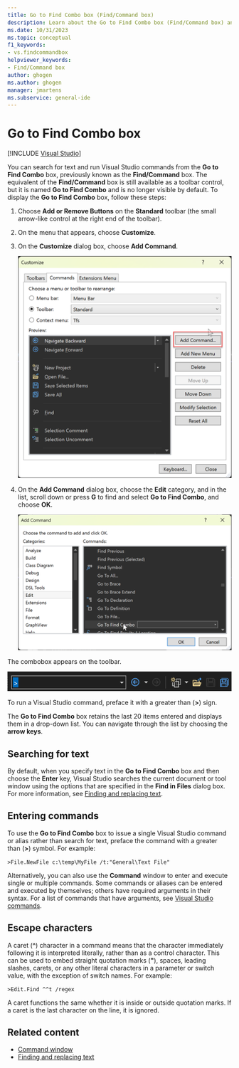 ```yaml
---
title: Go to Find Combo box (Find/Command box)
description: Learn about the Go to Find Combo box (Find/Command box) and how you can use it to search for text and run Visual Studio commands.
ms.date: 10/31/2023
ms.topic: conceptual
f1_keywords:
- vs.findcommandbox
helpviewer_keywords:
- Find/Command box
author: ghogen
ms.author: ghogen
manager: jmartens
ms.subservice: general-ide
---
```

# Go to Find Combo box

 [!INCLUDE [Visual Studio](~/includes/applies-to-version/vs-windows-only.md)]

You can search for text and run Visual Studio commands from the **Go to Find Combo** box, previously known as the **Find/Command** box. The equivalent of the **Find/Command** box is still available as a toolbar control, but it is named **Go to Find Combo** and is no longer visible by default. To display the **Go to Find Combo** box, follow these steps:

1. Choose **Add or Remove Buttons** on the **Standard** toolbar (the small arrow-like control at the right end of the toolbar).
1. On the menu that appears, choose **Customize**.
1. On the **Customize** dialog box, choose **Add Command**.

   ![Screenshot of the Customize dialog box, showing the Add Command button.](./media/vs-2022/customize-toolbar-add-command.png)

1. On the **Add Command** dialog box, choose the **Edit** category, and in the list, scroll down or press **G** to find and select **Go to Find Combo**, and choose **OK**.

   ![Screenshot of the Add Command dialog box, showing the Go to Find Combo item.](./media/vs-2022/add-command-go-to-find-combo.png)

The combobox appears on the toolbar.

   ![Screenshot of Go to Find Combo Box on the Standard Toolbar.](./media/vs-2022/got-to-find-combo-box.png)

To run a Visual Studio command, preface it with a greater than (**>**) sign.

The **Go to Find Combo** box retains the last 20 items entered and displays them in a drop-down list. You can navigate through the list by choosing the **arrow keys**.

## Searching for text

By default, when you specify text in the **Go to Find Combo** box and then choose the **Enter** key, Visual Studio searches the current document or tool window using the options that are specified in the **Find in Files** dialog box. For more information, see [Finding and replacing text](../ide/finding-and-replacing-text.md).

## Entering commands

To use the **Go to Find Combo** box to issue a single Visual Studio command or alias rather than search for text, preface the command with a greater than (**>**) symbol. For example:

```
>File.NewFile c:\temp\MyFile /t:"General\Text File"
```

Alternatively, you can also use the **Command** window to enter and execute single or multiple commands. Some commands or aliases can be entered and executed by themselves; others have required arguments in their syntax. For a list of commands that have arguments, see [Visual Studio commands](../ide/reference/visual-studio-commands.md).

## Escape characters

A caret (**^**) character in a command means that the character immediately following it is interpreted literally, rather than as a control character. This can be used to embed straight quotation marks (**"**), spaces, leading slashes, carets, or any other literal characters in a parameter or switch value, with the exception of switch names. For example:

```
>Edit.Find ^^t /regex
```

A caret functions the same whether it is inside or outside quotation marks. If a caret is the last character on the line, it is ignored.

## Related content

- [Command window](../ide/reference/command-window.md)
- [Finding and replacing text](../ide/finding-and-replacing-text.md)
